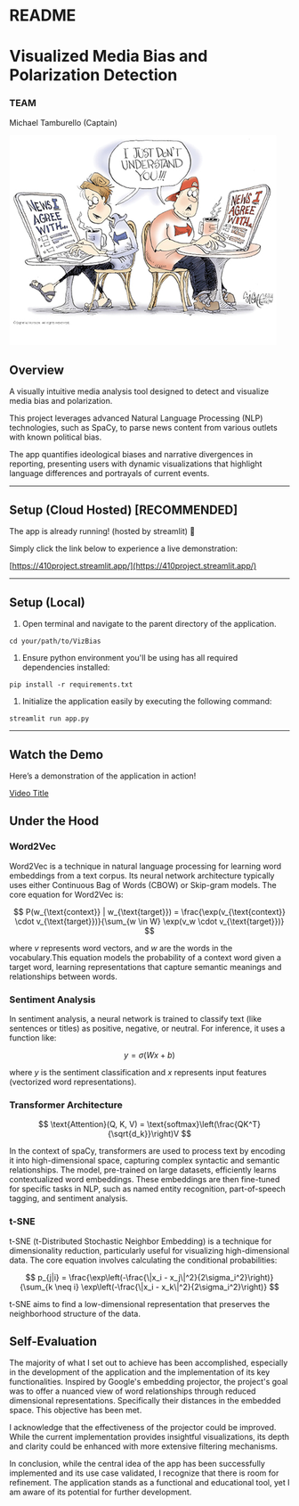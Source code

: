 # README

# ****Visualized Media Bias and Polarization Detection****

### TEAM

Michael Tamburello (Captain)

![Untitled](./bias_image.jpeg)

## **Overview**

A visually intuitive media analysis tool designed 
to detect and visualize media bias and polarization.

This project leverages advanced Natural Language Processing (NLP) 
technologies, such as SpaCy, to parse news content from various 
outlets with known political bias. 

The app quantifies ideological biases and narrative divergences
in reporting, presenting users with dynamic visualizations that
highlight language differences and portrayals of current events.


---

## **Setup (Cloud Hosted) [RECOMMENDED]**

The app is already running! (hosted by streamlit) 🎉

Simply click the link below to experience a live demonstration:

[https://410project.streamlit.app/](https://410project.streamlit.app/)

---

## **Setup (Local)**

1. Open terminal and navigate to the parent directory of the application.

```
cd your/path/to/VizBias
```

1. Ensure python environment you'll be using has all required dependencies installed:

```
pip install -r requirements.txt
```

1. Initialize the application easily by executing the following command:

```
streamlit run app.py
```

---

## Watch the Demo

Here’s a demonstration of the application in action!

[Video Title](https://drive.google.com/file/d/1KT-lymmRFjhcGkJhKsq-jSIljQvS_jmL/view?usp=sharing)
## Under the Hood

### Word2Vec

Word2Vec is a technique in natural language processing for learning word embeddings from a text corpus.
Its neural network architecture typically uses either 
Continuous Bag of Words (CBOW) or Skip-gram models. 
The core equation for Word2Vec is:


$$
P(w_{\text{context}} | w_{\text{target}}) = \frac{\exp(v_{\text{context}} \cdot v_{\text{target}})}{\sum_{w \in W} \exp(v_w \cdot v_{\text{target}})}
$$

where *v* represents word vectors, and *w* are the words in the vocabulary.This equation models the probability of a context word given a target word, learning representations that capture semantic meanings and relationships between words.

### Sentiment Analysis

In sentiment analysis, a neural network is trained to 
classify text (like sentences or titles) as positive, negative, 
or neutral. For inference, it uses a function like:

$$
y = \sigma(Wx + b)
$$

 where *y*
is the sentiment classification and  *x* represents input features (vectorized word representations).
### Transformer Architecture

$$
\text{Attention}(Q, K, V) = \text{softmax}\left(\frac{QK^T}{\sqrt{d_k}}\right)V
$$

In the context of spaCy, transformers are used to process text by encoding it into high-dimensional space, capturing complex syntactic and semantic relationships. The model, pre-trained on large datasets, efficiently learns contextualized word embeddings. These embeddings are then fine-tuned for specific tasks in NLP, such as named entity recognition, part-of-speech tagging, and sentiment analysis.

### t-SNE

t-SNE (t-Distributed Stochastic Neighbor Embedding) is a technique for dimensionality reduction, particularly useful for visualizing high-dimensional data. The core equation involves calculating the conditional probabilities:

$$
p_{j|i} = \frac{\exp\left(-\frac{\|x_i - x_j\|^2}{2\sigma_i^2}\right)}{\sum_{k \neq i} \exp\left(-\frac{\|x_i - x_k\|^2}{2\sigma_i^2}\right)}
$$

t-SNE aims to find a low-dimensional representation that preserves the neighborhood structure of the data.

## Self-Evaluation

The majority of what I set out to achieve has been accomplished, especially in the development of the application and the implementation of its key functionalities. Inspired by Google's embedding projector, the project's goal was to offer a nuanced view of word relationships through reduced dimensional representations. Specifically their distances in the embedded space. This objective has been met.

I acknowledge that the effectiveness of the projector could be improved. While the current implementation provides insightful visualizations, its depth and clarity could be enhanced with more extensive filtering mechanisms.

In conclusion, while the central idea of the app has been successfully implemented and its use case validated, I recognize that there is room for refinement. The application stands as a functional and educational tool, yet I am aware of its potential for further development.